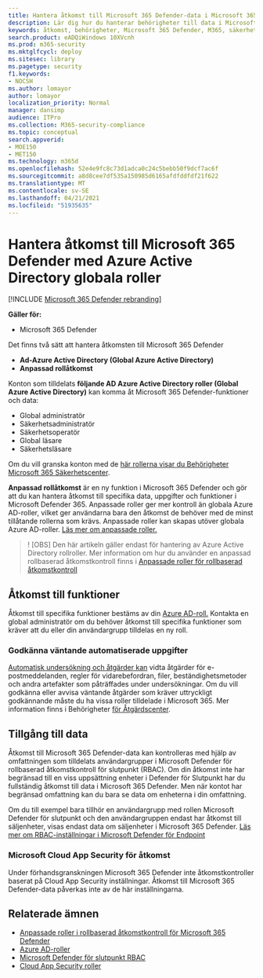 ```yaml
---
title: Hantera åtkomst till Microsoft 365 Defender-data i Microsoft 365 säkerhetscenter
description: Lär dig hur du hanterar behörigheter till data i Microsoft 365 Defender
keywords: åtkomst, behörigheter, Microsoft 365 Defender, M365, säkerhet, MCAS, Cloud App Security, Microsoft Defender för slutpunkt, omfattning, omfattning, RBAC
search.product: eADQiWindows 10XVcnh
ms.prod: m365-security
ms.mktglfcycl: deploy
ms.sitesec: library
ms.pagetype: security
f1.keywords:
- NOCSH
ms.author: lomayor
author: lomayor
localization_priority: Normal
manager: dansimp
audience: ITPro
ms.collection: M365-security-compliance
ms.topic: conceptual
search.appverid:
- MOE150
- MET150
ms.technology: m365d
ms.openlocfilehash: 52e4e9fc8c73d1adca0c24c5bebb50f9dcf7ac6f
ms.sourcegitcommit: a8d8cee7df535a150985d6165afdfddfdf21f622
ms.translationtype: MT
ms.contentlocale: sv-SE
ms.lasthandoff: 04/21/2021
ms.locfileid: "51935635"
---
```

# <a name="manage-access-to-microsoft-365-defender-with-azure-active-directory-global-roles"></a>Hantera åtkomst till Microsoft 365 Defender med Azure Active Directory globala roller

[!INCLUDE [Microsoft 365 Defender rebranding](../includes/microsoft-defender.md)]


**Gäller för:**
- Microsoft 365 Defender

Det finns två sätt att hantera åtkomsten till Microsoft 365 Defender
- **Ad-Azure Active Directory (Global Azure Active Directory)**
- **Anpassad rollåtkomst**

Konton som tilldelats **följande AD Azure Active Directory roller (Global Azure Active Directory)** kan komma åt Microsoft 365 Defender-funktioner och data:
- Global administratör
- Säkerhetsadministratör
- Säkerhetsoperatör
- Global läsare
- Säkerhetsläsare

Om du vill granska konton med de [här rollerna visar du Behörigheter Microsoft 365 Säkerhetscenter](https://security.microsoft.com/permissions).

**Anpassad rollåtkomst** är en ny funktion i Microsoft 365 Defender och gör att du kan hantera åtkomst till specifika data, uppgifter och funktioner i Microsoft Defender 365. Anpassade roller ger mer kontroll än globala Azure AD-roller, vilket ger användarna bara den åtkomst de behöver med de minst tillåtande rollerna som krävs.  Anpassade roller kan skapas utöver globala Azure AD-roller. [Läs mer om anpassade roller.](custom-roles.md)

> ! [OBS] Den här artikeln gäller endast för hantering av Azure Active Directory rollroller. Mer information om hur du använder en anpassad rollbaserad åtkomstkontroll finns i [Anpassade roller för rollbaserad åtkomstkontroll](custom-roles.md)

## <a name="access-to-functionality"></a>Åtkomst till funktioner
Åtkomst till specifika funktioner bestäms av din [Azure AD-roll.](/azure/active-directory/users-groups-roles/directory-assign-admin-roles) Kontakta en global administratör om du behöver åtkomst till specifika funktioner som kräver att du eller din användargrupp tilldelas en ny roll.

### <a name="approve-pending-automated-tasks"></a>Godkänna väntande automatiserade uppgifter
[Automatisk undersökning och åtgärder kan](m365d-autoir-actions.md) vidta åtgärder för e-postmeddelanden, regler för vidarebefordran, filer, beständighetsmetoder och andra artefakter som påträffades under undersökningar. Om du vill godkänna eller avvisa väntande åtgärder som kräver uttryckligt godkännande måste du ha vissa roller tilldelade i Microsoft 365. Mer information finns i Behörigheter [för Åtgärdscenter](m365d-action-center.md#required-permissions-for-action-center-tasks).

## <a name="access-to-data"></a>Tillgång till data
Åtkomst till Microsoft 365 Defender-data kan kontrolleras med hjälp av omfattningen som tilldelats användargrupper i Microsoft Defender för rollbaserad åtkomstkontroll för slutpunkt (RBAC). Om din åtkomst inte har begränsad till en viss uppsättning enheter i Defender för Slutpunkt har du fullständig åtkomst till data i Microsoft 365 Defender. Men när kontot har begränsad omfattning kan du bara se data om enheterna i din omfattning.

Om du till exempel bara tillhör en användargrupp med rollen Microsoft Defender för slutpunkt och den användargruppen endast har åtkomst till säljenheter, visas endast data om säljenheter i Microsoft 365 Defender. [Läs mer om RBAC-inställningar i Microsoft Defender för Endpoint](/windows/security/threat-protection/microsoft-defender-atp/rbac)

### <a name="microsoft-cloud-app-security-access-controls"></a>Microsoft Cloud App Security för åtkomst
Under förhandsgranskningen Microsoft 365 Defender inte åtkomstkontroller baserat på Cloud App Security inställningar. Åtkomst till Microsoft 365 Defender-data påverkas inte av de här inställningarna.

## <a name="related-topics"></a>Relaterade ämnen
- [Anpassade roller i rollbaserad åtkomstkontroll för Microsoft 365 Defender](custom-roles.md)
- [Azure AD-roller](/azure/active-directory/users-groups-roles/directory-assign-admin-roles)
- [Microsoft Defender för slutpunkt RBAC](/windows/security/threat-protection/microsoft-defender-atp/rbac)
- [Cloud App Security roller](/cloud-app-security/manage-admins)